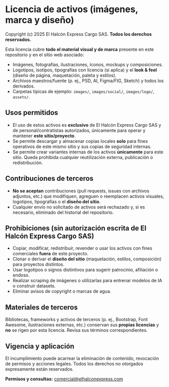 # Licencia de activos (imágenes, marca y diseño)

Copyright (c) 2025 El Halcón Express Cargo SAS. **Todos los derechos reservados.**

Esta licencia cubre **todo el material visual y de marca** presente en este repositorio y en el sitio web asociado:
- Imágenes, fotografías, ilustraciones, íconos, mockups y composiciones.
- Logotipos, isotipos, tipografías con licencia (si aplica) y el **look & feel** (diseño de página, maquetación, paleta y estilos).
- Archivos maestros/fuente (p. ej., PSD, AI, Figma/FIG, Sketch) y todos los derivados.
- Carpetas típicas de ejemplo: `images/`, `images/social/`, `images/logo/`, `assets/`.

## Usos permitidos
- El uso de estos activos es **exclusivo** de El Halcón Express Cargo SAS y de personal/contratistas autorizados, únicamente para operar y mantener **este sitio/proyecto**.
- Se permite descargar y almacenar copias locales **solo** para fines operativos de este mismo sitio y sus copias de seguridad internas.
- Se permite crear variantes internas de los activos **únicamente** para este sitio. Queda prohibida cualquier reutilización externa, publicación o redistribución.

## Contribuciones de terceros
- **No se aceptan** contribuciones (pull requests, issues con archivos adjuntos, etc.) que modifiquen, agreguen o reemplacen activos visuales, logotipos, tipografías o el **diseño del sitio**.
- Cualquier envío no solicitado de activos será rechazado y, si es necesario, eliminado del historial del repositorio.

## Prohibiciones (sin autorización escrita de El Halcón Express Cargo SAS)
- Copiar, modificar, redistribuir, revender o usar los activos con fines comerciales **fuera** de este proyecto.
- Clonar o derivar el **diseño del sitio** (maquetación, estilos, composición) para proyectos distintos.
- Usar logotipos o signos distintivos para sugerir patrocinio, afiliación o endoso.
- Realizar scraping de imágenes o utilizarlas para entrenar modelos de IA o construir datasets.
- Eliminar avisos de copyright o marcas de agua.

## Materiales de terceros
Bibliotecas, frameworks y activos de terceros (p. ej., Bootstrap, Font Awesome, ilustraciones externas, etc.) conservan sus **propias licencias** y **no** se rigen por esta licencia. Revisa sus términos correspondientes.

## Vigencia y aplicación
El incumplimiento puede acarrear la eliminación de contenido, revocación de permisos y acciones legales. Todos los derechos no otorgados expresamente están reservados.

**Permisos y consultas:** comercial@elhalconexpress.com
